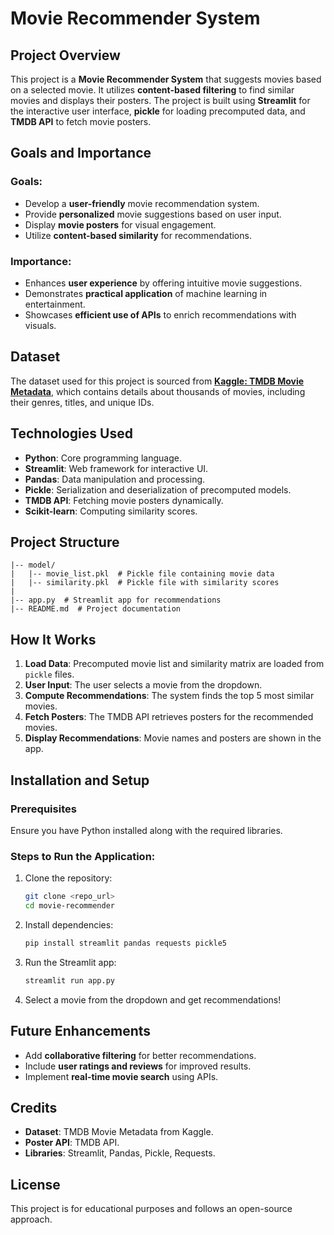 # Movie Recommender System

## Project Overview
This project is a **Movie Recommender System** that suggests movies based on a selected movie. It utilizes **content-based filtering** to find similar movies and displays their posters. The project is built using **Streamlit** for the interactive user interface, **pickle** for loading precomputed data, and **TMDB API** to fetch movie posters.

## Goals and Importance
### Goals:
- Develop a **user-friendly** movie recommendation system.
- Provide **personalized** movie suggestions based on user input.
- Display **movie posters** for visual engagement.
- Utilize **content-based similarity** for recommendations.

### Importance:
- Enhances **user experience** by offering intuitive movie suggestions.
- Demonstrates **practical application** of machine learning in entertainment.
- Showcases **efficient use of APIs** to enrich recommendations with visuals.

## Dataset
The dataset used for this project is sourced from **[Kaggle: TMDB Movie Metadata](https://www.kaggle.com/datasets/tmdb/tmdb-movie-metadata)**, which contains details about thousands of movies, including their genres, titles, and unique IDs.

## Technologies Used
- **Python**: Core programming language.
- **Streamlit**: Web framework for interactive UI.
- **Pandas**: Data manipulation and processing.
- **Pickle**: Serialization and deserialization of precomputed models.
- **TMDB API**: Fetching movie posters dynamically.
- **Scikit-learn**: Computing similarity scores.

## Project Structure
```
|-- model/
|   |-- movie_list.pkl  # Pickle file containing movie data
|   |-- similarity.pkl  # Pickle file with similarity scores
|
|-- app.py  # Streamlit app for recommendations
|-- README.md  # Project documentation
```

## How It Works
1. **Load Data**: Precomputed movie list and similarity matrix are loaded from `pickle` files.
2. **User Input**: The user selects a movie from the dropdown.
3. **Compute Recommendations**: The system finds the top 5 most similar movies.
4. **Fetch Posters**: The TMDB API retrieves posters for the recommended movies.
5. **Display Recommendations**: Movie names and posters are shown in the app.

## Installation and Setup
### Prerequisites
Ensure you have Python installed along with the required libraries.

### Steps to Run the Application:
1. Clone the repository:
   ```bash
   git clone <repo_url>
   cd movie-recommender
   ```
2. Install dependencies:
   ```bash
   pip install streamlit pandas requests pickle5
   ```
3. Run the Streamlit app:
   ```bash
   streamlit run app.py
   ```
4. Select a movie from the dropdown and get recommendations!

## Future Enhancements
- Add **collaborative filtering** for better recommendations.
- Include **user ratings and reviews** for improved results.
- Implement **real-time movie search** using APIs.

## Credits
- **Dataset**: TMDB Movie Metadata from Kaggle.
- **Poster API**: TMDB API.
- **Libraries**: Streamlit, Pandas, Pickle, Requests.

## License
This project is for educational purposes and follows an open-source approach.

